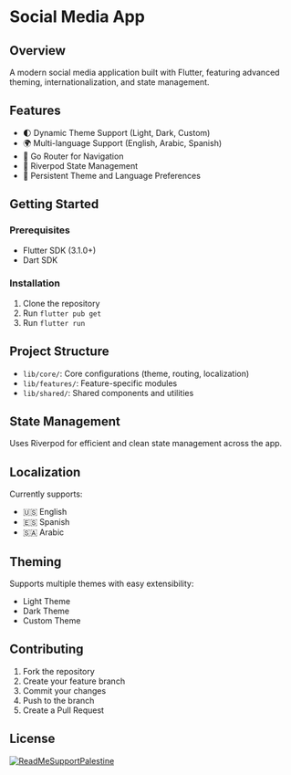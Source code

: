 # Social Media App

## Overview
A modern social media application built with Flutter, featuring advanced theming, internationalization, and state management.

## Features
- 🌓 Dynamic Theme Support (Light, Dark, Custom)
- 🌍 Multi-language Support (English, Arabic, Spanish)
- 🧭 Go Router for Navigation
- 🚀 Riverpod State Management
- 💾 Persistent Theme and Language Preferences

## Getting Started

### Prerequisites
- Flutter SDK (3.1.0+)
- Dart SDK

### Installation
1. Clone the repository
2. Run `flutter pub get`
3. Run `flutter run`

## Project Structure
- `lib/core/`: Core configurations (theme, routing, localization)
- `lib/features/`: Feature-specific modules
- `lib/shared/`: Shared components and utilities

## State Management
Uses Riverpod for efficient and clean state management across the app.

## Localization
Currently supports:
- 🇺🇸 English
- 🇪🇸 Spanish
- 🇸🇦 Arabic

## Theming
Supports multiple themes with easy extensibility:
- Light Theme
- Dark Theme
- Custom Theme

## Contributing
1. Fork the repository
2. Create your feature branch
3. Commit your changes
4. Push to the branch
5. Create a Pull Request

## License



[![ReadMeSupportPalestine](https://raw.githubusercontent.com/Safouene1/support-palestine-banner/master/banner-project.svg)](https://donate.unrwa.org/-landing-page/en_EN)